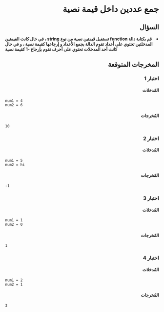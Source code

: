# <div dir="rtl">جمع عددين داخل قيمة نصية</div>

## <div dir="rtl">السؤال</div>

<li dir="rtl">
<b>
قم بكتابة دالة function تستقبل قيمتين نصية من نوع string ، في حال كانت القيمتين المدخلتين تحتوي على أعداد تقوم الدالة بجمع الأعداد و إرجاعها كقيمة نصية ، و في حال كانت أحد المدخلات تحتوي على أحرف تقوم بإرجاع -1 كقيمة نصية
</b>
</li>

## <div dir="rtl">المخرجات المتوقعة</div>

### <div dir="rtl">اختبار 1</div>

#### <div dir="rtl">المُدخلات</div>

```text
num1 = 4
num2 = 6
```

#### <div dir="rtl">المُخرجات</div>

```text
10
```

### <div dir="rtl">اختبار 2</div>

#### <div dir="rtl">المُدخلات</div>

```text
num1 = 5
num2 = hi
```

#### <div dir="rtl">المُخرجات</div>

```text
-1
```

### <div dir="rtl">اختبار 3</div>

#### <div dir="rtl">المُدخلات</div>

```text
num1 = 1
num2 = 0
```

#### <div dir="rtl">المُخرجات</div>

```text
1
```

### <div dir="rtl">اختبار 4</div>

#### <div dir="rtl">المُدخلات</div>

```text
num1 = 2
num2 = 1
```

#### <div dir="rtl">المُخرجات</div>

```text
3
```